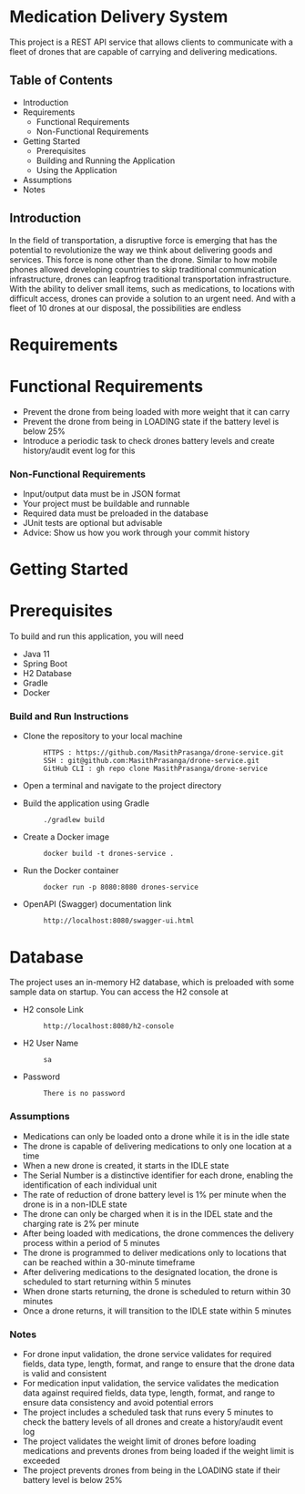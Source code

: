 
# Medication Delivery System


This project is a REST API service that allows clients to communicate with a fleet of drones that are capable of carrying and delivering medications.
## Table of Contents

 - Introduction
 - Requirements
    - Functional Requirements
    - Non-Functional Requirements
- Getting Started
    - Prerequisites
    - Building and Running the Application
    - Using the Application
- Assumptions
- Notes


## Introduction

In the field of transportation, a disruptive force is emerging that has the potential to revolutionize the way we think about delivering goods and services. This force is none other than the drone. Similar to how mobile phones allowed developing countries to skip traditional communication infrastructure, drones can leapfrog traditional transportation infrastructure. With the ability to deliver small items, such as medications, to locations with difficult access, drones can provide a solution to an urgent need. And with a fleet of 10 drones at our disposal, the possibilities are endless

# Requirements

# Functional Requirements

 - Prevent the drone from being loaded with more weight that it can carry
 - Prevent the drone from being in LOADING state if the battery level is below 25%
- Introduce a periodic task to check drones battery levels and create history/audit event log for this

### Non-Functional Requirements

 - Input/output data must be in JSON format
 - Your project must be buildable and runnable
- Required data must be preloaded in the database
- JUnit tests are optional but advisable
- Advice: Show us how you work through your commit history

# Getting Started

# Prerequisites

To build and run this application, you will need

 - Java 11
 - Spring Boot
 - H2 Database
 - Gradle
 - Docker


### Build and Run Instructions

 - Clone the repository to your local machine
 
			HTTPS : https://github.com/MasithPrasanga/drone-service.git
			SSH : git@github.com:MasithPrasanga/drone-service.git
			GitHub CLI : gh repo clone MasithPrasanga/drone-service
    
 - Open a terminal and navigate to the project directory
 - Build the application using Gradle

			./gradlew build
    
 - Create a Docker image
 
    		docker build -t drones-service .
    
 - Run the Docker container
 
    		docker run -p 8080:8080 drones-service

 - OpenAPI (Swagger) documentation link
 
    		http://localhost:8080/swagger-ui.html

# Database

The project uses an in-memory H2 database, which is preloaded with some sample data on startup. You can access the H2 console at

 - H2 console Link
 
    		http://localhost:8080/h2-console
    
 - H2 User Name
 
    		sa
 - Password
 
    		There is no password
    
### Assumptions

 - Medications can only be loaded onto a drone while it is in the idle state
 - The drone is capable of delivering medications to only one location at a time
 - When a new drone is created, it starts in the IDLE state
 - The Serial Number is a distinctive identifier for each drone, enabling the identification of each individual unit
 - The rate of reduction of drone battery level is 1% per minute when the drone is in a non-IDLE state
 - The drone can only be charged when it is in the IDEL state and the charging rate is 2% per minute
 - After being loaded with medications, the drone commences the delivery process within a period of 5 minutes
 - The drone is programmed to deliver medications only to locations that can be reached within a 30-minute timeframe
 - After delivering medications to the designated location, the drone is scheduled to start returning within 5 minutes
 - When drone starts returning, the drone is scheduled to return within 30 minutes
 - Once a drone returns, it will transition to the IDLE state within 5 minutes
 
 
### Notes


- For drone input validation, the drone service validates for required fields, data type, length, format, and range to ensure that the drone data is valid and consistent
- For medication input validation, the service validates the medication data against required fields, data type, length, format, and range to ensure data consistency and avoid potential errors
 - The project includes a scheduled task that runs every 5 minutes to check the battery levels of all drones and create a history/audit event log
 - The project validates the weight limit of drones before loading medications and prevents drones from being loaded if the weight limit is exceeded
 - The project prevents drones from being in the LOADING state if their battery level is below 25%

 
 
